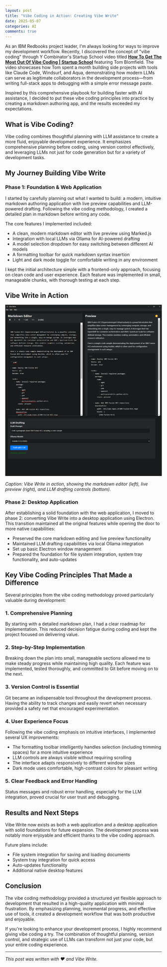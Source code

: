 ```yaml
---
layout: post
title: "Vibe Coding in Action: Creating Vibe Write"
date: 2025-05-07
categories: AI
comments: true
---
```


As an IBM Redbooks project leader, I'm always looking for ways to improve my development workflow. Recently, I discovered the concept of "vibe coding" through Y Combinator's Startup School video titled **[How To Get The Most Out Of Vibe Coding | Startup School](https://youtu.be/BJjsfNO5JTo?si=-GRCNFJUJ-Q6thmZ)** featuring Tom Blomfield. The video showcases how Tom spent a month building side projects with tools like Claude Code, Windsurf, and Aqua, demonstrating how modern LLMs can serve as legitimate collaborators in the development process—from writing full-stack apps to debugging with a simple error message paste.

Inspired by this comprehensive playbook for building faster with AI assistance, I decided to put these vibe coding principles into practice by creating a markdown authoring app, and the results exceeded my expectations.

## What is Vibe Coding?

Vibe coding combines thoughtful planning with LLM assistance to create a more fluid, enjoyable development experience. It emphasizes comprehensive planning before coding, using version control effectively, and leveraging LLMs not just for code generation but for a variety of development tasks.

## My Journey Building Vibe Write

### Phase 1: Foundation & Web Application

I started by carefully planning out what I wanted to build: a modern, intuitive markdown authoring application with live preview capabilities and LLM-powered drafting. Following the vibe coding methodology, I created a detailed plan in markdown before writing any code.

The core features I implemented included:
- A clean, modern markdown editor with live preview using Marked.js
- Integration with local LLMs via Ollama for AI-powered drafting
- A model selection dropdown for easy switching between different AI models
- A formatting toolbar for quick markdown syntax insertion
- Light and dark mode toggle for comfortable writing in any environment

I kept the initial architecture simple with a frontend-only approach, focusing on clean code and user experience. Each feature was implemented in small, manageable chunks, with thorough testing at each step.

## Vibe Write in Action

![Vibe Write Interface](/assets/images/posts/vibe_code/vibewrite.png)

*Caption: Vibe Write in action, showing the markdown editor (left), live preview (right), and LLM drafting controls (bottom).*

### Phase 2: Desktop Application

After establishing a solid foundation with the web application, I moved to phase 2: converting Vibe Write into a desktop application using Electron. This transition maintained all the original features while opening the door to more native capabilities:

- Preserved the core markdown editing and live preview functionality
- Maintained LLM drafting capabilities via local Ollama integration
- Set up basic Electron window management
- Prepared the foundation for file system integration, system tray functionality, and auto-updates

## Key Vibe Coding Principles That Made a Difference

Several principles from the vibe coding methodology proved particularly valuable during development:

### 1. Comprehensive Planning

By starting with a detailed markdown plan, I had a clear roadmap for implementation. This reduced decision fatigue during coding and kept the project focused on delivering value.

### 2. Step-by-Step Implementation

Breaking down the plan into small, manageable sections allowed me to make steady progress while maintaining high quality. Each feature was implemented, tested thoroughly, and committed to Git before moving on to the next.

### 3. Version Control is Essential

Git became an indispensable tool throughout the development process. Having the ability to track changes and easily revert when necessary provided a safety net that encouraged experimentation.

### 4. User Experience Focus

Following the vibe coding emphasis on intuitive interfaces, I implemented several UX improvements:

- The formatting toolbar intelligently handles selection (including trimming spaces) for a more intuitive experience
- LLM controls are always visible without requiring scrolling
- The interface adapts responsively to different window sizes
- Dark mode uses comfortable, high-contrast colors for pleasant writing

### 5. Clear Feedback and Error Handling

Status messages and robust error handling, especially for the LLM integration, proved crucial for user trust and debugging.

## Results and Next Steps

Vibe Write now exists as both a web application and a desktop application with solid foundations for future expansion. The development process was notably more enjoyable and efficient thanks to the vibe coding approach.

Future plans include:
- File system integration for saving and loading documents
- System tray integration for quick access
- Auto-updates functionality
- Additional native desktop features

## Conclusion

The vibe coding methodology provided a structured yet flexible approach to development that resulted in a high-quality application with minimal frustration. By emphasizing planning, incremental progress, and effective use of tools, it created a development workflow that was both productive and enjoyable.

If you're looking to enhance your development process, I highly recommend giving vibe coding a try. The combination of thoughtful planning, version control, and strategic use of LLMs can transform not just your code, but your entire coding experience.

---

*This post was written with ❤️ and Vibe Write.*

